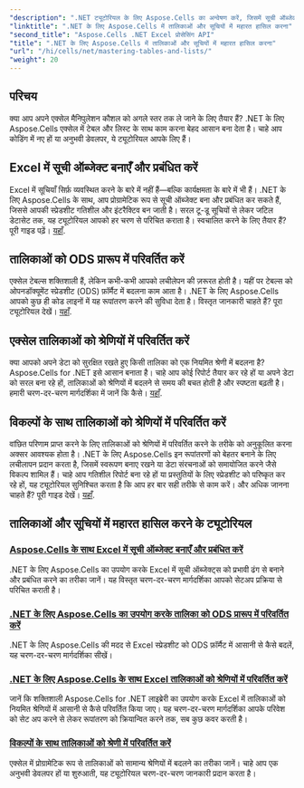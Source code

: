 ```yaml
---
"description": ".NET ट्यूटोरियल के लिए Aspose.Cells का अन्वेषण करें, जिसमें सूची ऑब्जेक्ट्स बनाना और प्रबंधित करना, तालिकाओं को श्रेणियों में परिवर्तित करना, और चरण-दर-चरण ODS प्रारूप में परिवर्तित करना शामिल है।"
"linktitle": ".NET के लिए Aspose.Cells में तालिकाओं और सूचियों में महारत हासिल करना"
"second_title": "Aspose.Cells .NET Excel प्रोसेसिंग API"
"title": ".NET के लिए Aspose.Cells में तालिकाओं और सूचियों में महारत हासिल करना"
"url": "/hi/cells/net/mastering-tables-and-lists/"
"weight": 20
---
```


## परिचय

क्या आप अपने एक्सेल मैनिपुलेशन कौशल को अगले स्तर तक ले जाने के लिए तैयार हैं? .NET के लिए Aspose.Cells एक्सेल में टेबल और लिस्ट के साथ काम करना बेहद आसान बना देता है। चाहे आप कोडिंग में नए हों या अनुभवी डेवलपर, ये ट्यूटोरियल आपके लिए हैं।

## Excel में सूची ऑब्जेक्ट बनाएँ और प्रबंधित करें  
Excel में सूचियाँ सिर्फ़ व्यवस्थित करने के बारे में नहीं हैं—बल्कि कार्यक्षमता के बारे में भी हैं। .NET के लिए Aspose.Cells के साथ, आप प्रोग्रामेटिक रूप से सूची ऑब्जेक्ट बना और प्रबंधित कर सकते हैं, जिससे आपकी स्प्रेडशीट गतिशील और इंटरैक्टिव बन जाती है। सरल टू-डू सूचियों से लेकर जटिल डेटासेट तक, यह ट्यूटोरियल आपको हर चरण से परिचित कराता है। स्वचालित करने के लिए तैयार हैं? पूरी गाइड पढ़ें। [यहाँ](./create-and-manage-list-object/).  

## तालिकाओं को ODS प्रारूप में परिवर्तित करें  
एक्सेल टेबल्स शक्तिशाली हैं, लेकिन कभी-कभी आपको लचीलेपन की ज़रूरत होती है। यहीं पर टेबल्स को ओपनडॉक्यूमेंट स्प्रेडशीट (ODS) फ़ॉर्मैट में बदलना काम आता है। .NET के लिए Aspose.Cells आपको कुछ ही कोड लाइनों में यह रूपांतरण करने की सुविधा देता है। विस्तृत जानकारी चाहते हैं? पूरा ट्यूटोरियल देखें। [यहाँ](./convert-table-to-ods-format/).  

## एक्सेल तालिकाओं को श्रेणियों में परिवर्तित करें  
क्या आपको अपने डेटा को सुरक्षित रखते हुए किसी तालिका को एक नियमित श्रेणी में बदलना है? Aspose.Cells for .NET इसे आसान बनाता है। चाहे आप कोई रिपोर्ट तैयार कर रहे हों या अपने डेटा को सरल बना रहे हों, तालिकाओं को श्रेणियों में बदलने से समय की बचत होती है और स्पष्टता बढ़ती है। हमारी चरण-दर-चरण मार्गदर्शिका में जानें कि कैसे। [यहाँ](./convert-excel-tables-to-range/).  

## विकल्पों के साथ तालिकाओं को श्रेणियों में परिवर्तित करें  

वांछित परिणाम प्राप्त करने के लिए तालिकाओं को श्रेणियों में परिवर्तित करने के तरीके को अनुकूलित करना अक्सर आवश्यक होता है। .NET के लिए Aspose.Cells इन रूपांतरणों को बेहतर बनाने के लिए लचीलापन प्रदान करता है, जिसमें स्वरूपण बनाए रखने या डेटा संरचनाओं को समायोजित करने जैसे विकल्प शामिल हैं। चाहे आप गतिशील रिपोर्ट बना रहे हों या प्रस्तुतियों के लिए स्प्रेडशीट को परिष्कृत कर रहे हों, यह ट्यूटोरियल सुनिश्चित करता है कि आप हर बार सही तरीके से काम करें। और अधिक जानना चाहते हैं? पूरी गाइड देखें। [यहाँ](./convert-tables-to-range-with-options/).  

## तालिकाओं और सूचियों में महारत हासिल करने के ट्यूटोरियल
### [Aspose.Cells के साथ Excel में सूची ऑब्जेक्ट बनाएँ और प्रबंधित करें](./create-and-manage-list-object/)
.NET के लिए Aspose.Cells का उपयोग करके Excel में सूची ऑब्जेक्ट्स को प्रभावी ढंग से बनाने और प्रबंधित करने का तरीका जानें। यह विस्तृत चरण-दर-चरण मार्गदर्शिका आपको सेटअप प्रक्रिया से परिचित कराती है।
### [.NET के लिए Aspose.Cells का उपयोग करके तालिका को ODS प्रारूप में परिवर्तित करें](./convert-table-to-ods-format/)
.NET के लिए Aspose.Cells की मदद से Excel स्प्रेडशीट को ODS फ़ॉर्मैट में आसानी से कैसे बदलें, यह चरण-दर-चरण मार्गदर्शिका सीखें।
### [.NET के लिए Aspose.Cells के साथ Excel तालिकाओं को श्रेणियों में परिवर्तित करें](./convert-excel-tables-to-range/)
जानें कि शक्तिशाली Aspose.Cells for .NET लाइब्रेरी का उपयोग करके Excel में तालिकाओं को नियमित श्रेणियों में आसानी से कैसे परिवर्तित किया जाए। यह चरण-दर-चरण मार्गदर्शिका आपके परिवेश को सेट अप करने से लेकर रूपांतरण को क्रियान्वित करने तक, सब कुछ कवर करती है।
### [विकल्पों के साथ तालिकाओं को श्रेणी में परिवर्तित करें](./convert-tables-to-range-with-options/)
एक्सेल में प्रोग्रामेटिक रूप से तालिकाओं को सामान्य श्रेणियों में बदलने का तरीका जानें। चाहे आप एक अनुभवी डेवलपर हों या शुरुआती, यह ट्यूटोरियल चरण-दर-चरण जानकारी प्रदान करता है।